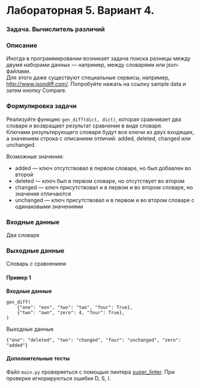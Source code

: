 # Лабораторная 5. Вариант 4.
### Задача. Вычислитель различий
### Описание
Иногда в программировании возникает задача поиска разницы между двумя наборами данных — например, между словарями или json-файлами.  
Для этого даже существуют специальные сервисы, например, http://www.jsondiff.com/. Попробуйте нажать на ссылку sample data и затем кнопку Compare.
### Формулировка задачи
Реализуйте функцию `gen_diff(dict, dict)`, которая сравнивает два словаря и возвращает результат сравнения в виде словаря.  
Ключами результирующего словаря будут все ключи из двух входящих, а значением строка с описанием отличий: added, deleted, changed или unchanged.  

Возможные значения:
* added — ключ отсутствовал в первом словаре, но был добавлен во второй
* deleted — ключ был в первом словаре, но отсутствует во втором
* changed — ключ присутствовал и в первом и во втором словаре, но значения отличаются
* unchanged — ключ присутствовал и в первом и во втором словаре с одинаковыми значениями


###  Входные данные

Два словаря
### Выходные данные

Словарь с сравнением
#### Пример 1

**Входные данные**

```
gen_diff(
    {"one": "eon", "two": "two", "four": True},
    {"two": "own", "zero": 4, "four": True},
) 
```

Выходные данные

```
{"one": "deleted", "two": "changed", "four": "unchanged", "zero": "added"}
```

#### Дополнительные тесты

Файл `main.py` проверяеться с помощью линтера [super_linter](https://github.com/wemake-services/wemake-python-styleguide?tab=readme-ov-file). При проверке игнорируються ошибки D, S, I.
